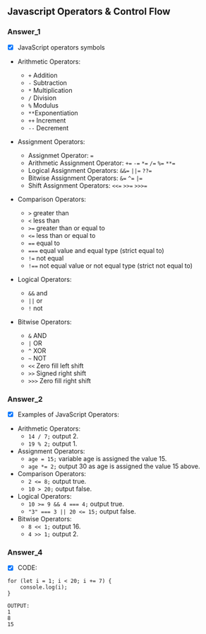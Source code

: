 ## Javascript Operators & Control Flow

### Answer_1
- [x] JavaScript operators symbols
* Arithmetic Operators:
    * ```+``` Addition
    * ```-``` Subtraction
    * ```*``` Multiplication
    * ```/``` Division
    * ```%``` Modulus
    * ```**```Exponentiation
    * ```++``` Increment
    * ```--``` Decrement

* Assignment Operators:
    * Assignmet Operator: ```=``` 
    * Arithmetic Assignment Operator:
    ```+=``` ```-=``` ```*=``` ```/=``` ```%=``` ```**=```
    * Logical Assignment Operators:
    ```&&=``` ```||=``` ```??=```
    * Bitwise Assignment Operators:
    ```&=``` ```^=``` ```|=```
    * Shift Assignment Operators:
    ```<<=```  ```>>=``` ```>>>=```

* Comparison Operators:
    * ```>``` greater than
    * ```<``` less than
    * ```>=``` greater than or equal to
    * ```<=``` less than or equal to
    * ```==``` equal to
    * ```===``` equal value and equal type (strict equal to)
    * ```!=``` not equal
    * ```!==``` not equal value or not equal type (strict not equal to)

* Logical Operators:
    * ```&&``` and
    * ```||``` or
    * ```!``` not

* Bitwise Operators:
    * ```&``` AND
    * ```|``` OR
    * ```^``` XOR
    * ```~``` NOT
    * ```<<```  Zero fill left shift
    * ```>>``` Signed right shift
    * ```>>>``` Zero fill right shift

### Answer_2
- [x] Examples of JavaScript Operators:
* Arithmetic Operators:
    * ```14 / 7;``` output 2.
    * ```19 % 2;``` output 1.
* Assignment Operators: 
    * ```age = 15;``` variable age is assigned the value 15.
    * ```age *= 2;``` output 30 as age is assigned the value 15 above.
* Comparison Operators: 
    * ```2 <= 8;``` output true.
    * ```10 > 20;``` output false.
*  Logical Operators:
    * ```10 >= 9 && 4 === 4;``` output true.
    * ```"3" === 3 || 20 <= 15;``` output false.
* Bitwise Operators:
    * ```8 << 1;``` output 16.
    * ```4 >> 1;``` output 2.

### Answer_4
- [x] CODE:
```
for (let i = 1; i < 20; i += 7) {
    console.log(i);
}

OUTPUT:
1
8
15
```
